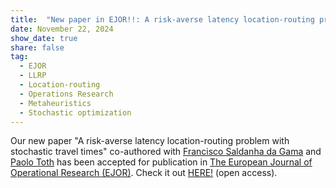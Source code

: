```yaml
---
title:  "New paper in EJOR!!: A risk-averse latency location-routing problem with stochastic travel times"
date: November 22, 2024
show_date: true
share: false
tag:
  - EJOR
  - LLRP
  - Location-routing
  - Operations Research
  - Metaheuristics
  - Stochastic optimization
---
```


Our new paper "A risk-averse latency location-routing problem with stochastic travel times" co-authored with [Francisco Saldanha da Gama](https://scholar.google.com/citations?user=NPDmx4MAAAAJ&hl=en) and [Paolo Toth](https://scholar.google.com/citations?user=2IPL4XIAAAAJ&hl=en) has been accepted for publication in [The European Journal of Operational Research (EJOR)](https://www.sciencedirect.com/journal/european-journal-of-operational-research).
Check it out [HERE!](https://www.sciencedirect.com/science/article/pii/S0377221724008440) (open access).
